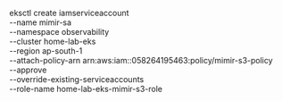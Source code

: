 eksctl create iamserviceaccount \
  --name mimir-sa \
  --namespace observability \
  --cluster home-lab-eks \
  --region ap-south-1 \
  --attach-policy-arn arn:aws:iam::058264195463:policy/mimir-s3-policy \
  --approve \
  --override-existing-serviceaccounts \
  --role-name home-lab-eks-mimir-s3-role